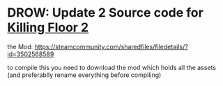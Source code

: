 # DROW: Update 2 Source code for [Killing Floor 2](https://store.steampowered.com/app/232090/Killing_Floor_2/)

the Mod: https://steamcommunity.com/sharedfiles/filedetails/?id=3502568589

to compile this you need to download the mod which holds all the assets (and preferablly rename everything before compiling)
